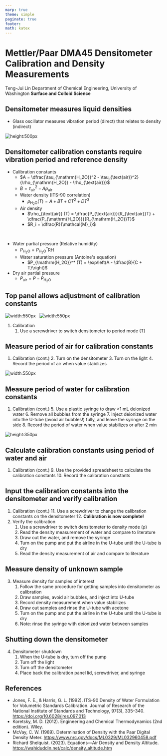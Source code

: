 ```yaml
---
marp: true
theme: simple
paginate: true
footer:
math: katex
---
```

<!-- Marp for VS Code v2.6.0 -->

<!-- headingDivider: 2 -->
<!-- _class: cover -->
# Mettler/Paar DMA45 Densitometer <br/> Calibration and Density Measurements

Teng-Jui Lin
Department of Chemical Engineering, University of Washington
**Surface and Colloid Science**

## Densitometer measures liquid densities

- Glass oscillator measures vibration period (direct) that relates to density (indirect)

![height:500px](densitometer-front.jpeg)

## Densitometer calibration constants require vibration period and reference density
<!-- _class: twocol -->
- Calibration constants
  - $A = \dfrac{\tau_{\mathrm{H_2O}}^2 - \tau_{\text{air}}^2}{\rho_{\mathrm{H_2O}} - \rho_{\text{air}}}$
  - $B = \tau_{\text{air}}^2 - A \rho_{\text{air}}$
  - Water density (ITS-90 correlation)
    - $\rho_{\mathrm{H_2O}} (T) = A + BT + CT^2 + DT^3 \quad\quad$
  - Air density
    - $\rho_{\text{air}} (T) = \dfrac{P_{\text{air}}}{R_{\text{air}}T} + \dfrac{P_{\mathrm{H_2O}}}{R_{\mathrm{H_2O}}T}$
    - $R_i = \dfrac{R}{\mathcal{M}_i}$

<br/>

- Water partial pressure (Relative humidity)
  - $P_{\mathrm{H_2O}} = P_{\mathrm{H_2O}}^* \mathrm{{RH}}$
  - Water saturation pressure (Antoine's equation)
    - $P_{\mathrm{H_2O}}^* (T) = \exp\left(A - \dfrac{B}{C + T}\right)$
- Dry air partial pressure
  - $P_{\mathrm{air}} = P - P_{\mathrm{H_2O}}$

## Top panel allows adjustment of calibration constants

![width:550px](densitometer-calibration-panel.jpeg) &nbsp; ![width:550px](densitometer-calibration-screw.jpeg)

1. Calibration
   1. Use a screwdriver to switch densitometer to period mode (T)

## Measure period of air for calibration constants

1. Calibration (cont.)
   2. Turn on the densitometer
   3. Turn on the light
   4. Record the period of air when value stabilizes

![width:550px](period-air.jpeg)

## Measure period of water for calibration constants
<!-- _class: twocol -->
1. Calibration (cont.)
   5. Use a plastic syringe to draw >1 mL deionized water
   6. Remove all bubbles from the syringe
   7. Inject deionized water into the U-tube (avoid air bubbles!) fully, and leave the syringe on the side
   8. Record the period of water when value stabilizes or after 2 min

![height:350px](period-water.jpeg)

## Calculate calibration constants using period of water and air
<!-- _class: twocol -->
1. Calibration (cont.)
   9.  Use the provided spreadsheet to calculate the calibration constants
   10. Record the calibration constants

## Input the calibration constants into the densitometer and verify calibration
<!-- _class: twocol -->
1. Calibration (cont.)
   11. Use a screwdriver to change the calibration constants on the densitometer
   12. **Calibration is now complete!**
2. Verify the calibration
   1. Use a screwdriver to switch densitometer to density mode (ρ)
   2. Read the density measurement of water and compare to literature
   3. Draw out the water, and remove the syringe
   4. Turn on the pump and put the airline in the U-tube until the U-tube is dry
   5. Read the density measurement of air and compare to literature

## Measure density of unknown sample
<!-- _class: twocol -->
3. Measure density for samples of interest
   1. Follow the same procedure for getting samples into densitometer as calibration
   2. Draw samples, avoid air bubbles, and inject into U-tube
   3. Record density measurement when value stabilizes
   4. Draw out samples and rinse the U-tube with acetone
   5. Turn on the pump and put the airline in the U-tube until the U-tube is dry
   6. Note: rinse the syringe with deionized water between samples

## Shutting down the densitometer
<!-- _class: twocol -->
4. Densitometer shutdown
   1. When the U-tube is dry, turn off the pump
   2. Turn off the light
   3. Turn off the densitometer
   4. Place back the calibration panel lid, screwdriver, and syringe

## References

- Jones, F. E., & Harris, G. L. (1992). ITS-90 Density of Water Formulation for Volumetric Standards Calibration. Journal of Research of the National Institute of Standards and Technology, 97(3), 335–340. https://doi.org/10.6028/jres.097.013
- Koretsky, M. D. (2012). Engineering and Chemical Thermodynamics (2nd edition). Wiley.
- McVay, C. W. (1989). Determination of Density with the Paar Digital Density Meter. https://www.nrc.gov/docs/ML0329/ML032960458.pdf
- Richard Shelquist. (2023). Equations—Air Density and Density Altitude. https://wahiduddin.net/calc/density_altitude.htm
